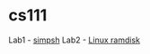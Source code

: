 # cs111
Lab1 - [simpsh](http://web.cs.ucla.edu/classes/winter16/cs111/assign/lab1.html)
Lab2 - [Linux ramdisk](http://www.read.cs.ucla.edu/111/lab2)
